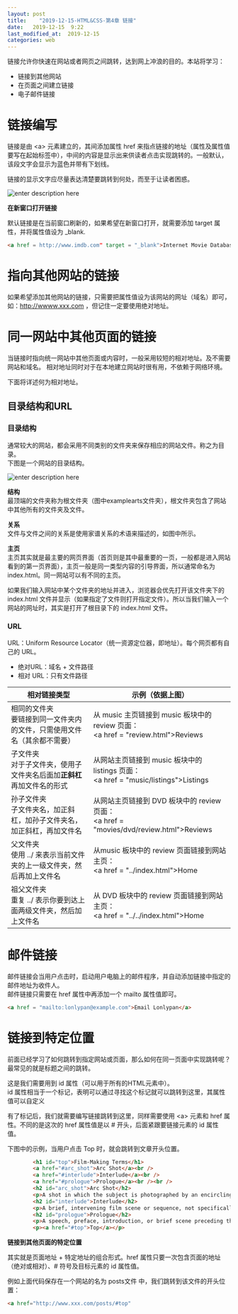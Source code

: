```yaml
---
layout: post
title:    "2019-12-15-HTML&CSS-第4章 链接"
date:   2019-12-15  9:22 
last_modified_at:  2019-12-15 
categories: web
---
```


链接允许你快速在网站或者网页之间跳转，达到网上冲浪的目的。本站将学习：

- 链接到其他网站
- 在页面之间建立链接
- 电子邮件链接

# 链接编写

链接是由 \<a> 元素建立的，其间添加属性 href 来指点链接的地址（属性及属性值要写在起始标签中），中间的内容是显示出来供读者点击实现跳转的。一般默认，该段文字会显示为蓝色并带有下划线。

链接的显示文字应尽量表达清楚要跳转到何处，而至于让读者困惑。

![enter description here](https://raw.githubusercontent.com/LonlyPan/LonlyPan.github.io/master/images/Posts/2019-12-15-HTML&CSS-第4章_链接/link.png)

**在新窗口打开链接**

默认链接是在当前窗口刷新的，如果希望在新窗口打开，就需要添加 target 属性，并将属性值设为 \_blank.
```html
<a href = http://www.imdb.com" target = "_blank">Internet Movie Database</a>
```

# 指向其他网站的链接

如果希望添加其他网站的链接，只需要把属性值设为该网站的网址（域名）即可，如：http://wwww.xxx.com ，但记住一定要使用绝对地址。

# 同一网站中其他页面的链接

当链接时指向统一网站中其他页面或内容时，一般采用较短的相对地址。及不需要网站和域名。
相对地址同时对于在本地建立网站时很有用，不依赖于网络环境。

下面将详述何为相对地址。

## 目录结构和URL

### 目录结构

通常较大的网站，都会采用不同类别的文件夹来保存相应的网站文件。称之为目录。  
下图是一个网站的目录结构。

![enter description here](https://raw.githubusercontent.com/LonlyPan/LonlyPan.github.io/master/images/Posts/2019-12-15-HTML&CSS-第4章_链接/struture.png)

**结构**  
最顶端的文件夹称为根文件夹（图中examplearts文件夹），根文件夹包含了网站中其他所有的文件夹及文件。

**关系**  
文件与文件之间的关系是使用家谱关系的术语来描述的，如图中所示。


**主页**  
主页其实就是最主要的网页界面（首页则是其中最重要的一页，一般都是进入网站看到的第一页界面），主页一般是同一类型内容的引导界面，所以通常命名为 index.html。同一网站可以有不同的主页。

如果我们输入网站中某个文件夹的地址并进入，浏览器会优先打开该文件夹下的 index.html 文件并显示（如果指定了文件则打开指定文件）。所以当我们输入一个网站的网址时，其实是打开了根目录下的 index.html 文件。

### URL 

URL：Uniform Resource Locator（统一资源定位器，即地址）。每个网页都有自己的 URL。
- 绝对URL：域名 + 文件路径
- 相对 URL：只有文件路径

| 相对链接类型      | 示例（依据上图）                                                                           |
| ------------------------------- | -------------------------------------- |
| 相同的文件夹<br />要链接到同一文件夹内的文件，只需使用文件名（其余都不需要） | 从 music 主页链接到 music 板块中的 review 页面：<br /> \<a href = "review.html">Reviews</a>       |
| 子文件夹<br />对于子文件夹，使用子文件夹名后面加**正斜杠**再加文件名的形式   | 从网站主页链接到 music 板块中的 listings 页面：<br /> \<a href = "music/listings">Listings</a>    |
| 孙子文件夹<br />子文件夹名，加正斜杠，加孙子文件夹名，加正斜杠，再加文件名   | 从网站主页链接到 DVD 板块中的 review 页面：<br /> \<a href = "movies/dvd/review.html">Reviews</a> |
| 父文件夹<br />使用 ../ 来表示当前文件夹的上一级文件夹，然后再加上文件名      | 从music 板块中的 review 页面链接到网站主页：<br /> \<a href = "../index.html">Home</a>            |
| 祖父文件夹<br />重复 ../ 表示你要到达上面两级文件夹，然后加上文件名          | 从 DVD 板块中的 review 页面链接到网站主页：<br />\<a href = "../../index.html">Home</a>                |

# 邮件链接

邮件链接会当用户点击时，启动用户电脑上的邮件程序，并自动添加链接中指定的邮件地址为收件人。  
邮件链接只需要在 href 属性中再添加一个 mailto 属性值即可。

```html
<a href = "mailto:lonlypan@example.com">Email Lonlypan</a>
```

# 链接到特定位置

前面已经学习了如何跳转到指定网站或页面，那么如何在同一页面中实现跳转呢？最常见的就是标题之间的跳转。

这是我们需要用到 id 属性（可以用于所有的HTML元素中）。  
id 属性相当于一个标记，表明可以通过寻找这个标记就可以跳转到这里，其属性值可以自定义

有了标记后，我们就需要编写链接跳转到这里，同样需要使用 \<a> 元素和 href 属性。不同的是这次的 href 属性值是以 # 开头，后面紧跟要链接元素的 id 属性值。

下图中的示例，当用户点击 Top 时，就会跳转到文章开头位置。

```html
		<h1 id="top">Film-Making Terms</h1>
		<a href="#arc_shot">Arc Shot</a><br />
		<a href="#interlude">Interlude</a><br />
		<a href="#prologue">Prologue</a><br /><br />
		<h2 id="arc_shot">Arc Shot</h2>
		<p>A shot in which the subject is photographed by an encircling or moving camera</p>
		<h2 id="interlude">Interlude</h2>
		<p>A brief, intervening film scene or sequence, not specifically tied to the plot, that appears within a film</p>
		<h2 id="prologue">Prologue</h2>
		<p>A speech, preface, introduction, or brief scene preceding the the main action or plot of a film; contrast to epilogue</p>
		<p><a href="#top">Top</a></p>
```

**链接到其他页面的特定位置**

其实就是页面地址 + 特定地址的组合形式。href 属性只要一次包含页面的地址（绝对或相对）、# 符号及目标元素的 id 属性值。

例如上面代码保存在一个网站的名为 posts文件 中，我们跳转到该文件的开头位置：

```html
<a href="http://www.xxx.com/posts/#top"
```
